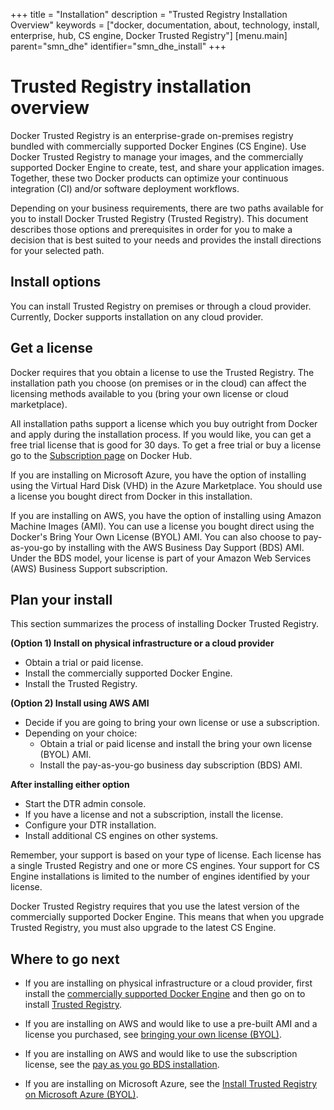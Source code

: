 +++
title = "Installation"
description = "Trusted Registry Installation Overview"
keywords = ["docker, documentation, about, technology, install, enterprise, hub, CS engine, Docker Trusted Registry"]
[menu.main]
parent="smn_dhe"
identifier="smn_dhe_install"
+++

# Trusted Registry installation overview

Docker Trusted Registry is an enterprise-grade on-premises registry bundled with commercially supported Docker Engines (CS Engine). Use Docker Trusted Registry to manage your images, and the commercially supported Docker Engine to create, test, and share your application images. Together, these two Docker products can optimize your continuous integration (CI) and/or software deployment workflows.

Depending on your business requirements, there are two paths available for you to install Docker Trusted Registry (Trusted Registry). This document describes those options and prerequisites in order for you to make a decision that is best suited to your needs and provides the install directions for your selected path.

## Install options

You can install Trusted Registry on premises or through a cloud provider. Currently, Docker supports installation on any cloud provider.

## Get a license

Docker requires that you obtain a license to use the Trusted Registry. The installation path you choose (on premises or in the cloud) can affect the licensing methods available to you (bring your own license or cloud marketplace).

All installation paths  support a license which you buy outright from Docker and
apply during the installation process. If you would like, you can get a free
trial license that is good for 30 days. To get a free trial or buy a
license go to the [Subscription page](https://hub.docker.com/enterprise/)
on Docker Hub.

If you are installing on Microsoft Azure, you have the option of installing using the Virtual Hard Disk (VHD) in the Azure Marketplace. You should use a license you bought direct from Docker in this installation.

If you are installing on AWS, you have the option of installing using Amazon Machine Images (AMI). You can use a license you bought direct using the Docker's Bring Your Own License (BYOL) AMI. You can also choose to pay-as-you-go by installing with the AWS Business Day Support (BDS) AMI. Under the BDS model, your license is part of your Amazon Web Services (AWS) Business Support subscription.

## Plan your install

This section summarizes the process of installing Docker Trusted Registry.

**(Option 1) Install on physical infrastructure or a cloud provider**
  * Obtain a trial or paid license.
  * Install the commercially supported Docker Engine.
  * Install the Trusted Registry.

**(Option 2) Install using AWS AMI**
  * Decide if you are going to bring your own license or use a subscription.
  * Depending on your choice:
    * Obtain a trial or paid license and install the bring your own license (BYOL) AMI.
    * Install the pay-as-you-go business day subscription (BDS) AMI.

**After installing either option**

* Start the DTR admin console.
* If you have a license and not a subscription, install the license.
* Configure your DTR installation.
* Install additional CS engines on other systems.

Remember, your support is based on your type of license. Each license has a single Trusted Registry and one or more CS engines. Your support for CS Engine installations is limited to the number of engines identified by your license.

Docker Trusted Registry requires that you use the latest version of the commercially supported Docker Engine. This means that when you upgrade Trusted Registry, you must also upgrade to the latest CS Engine.

## Where to go next

* If you are installing on physical infrastructure or a cloud provider, first install the [commercially supported Docker Engine](install-csengine.md) and then go on to install [Trusted Registry](install-dtry.md).

* If you are installing on AWS and would like to use a pre-built AMI and a license you purchased, see [bringing your own license (BYOL)](dtr-ami-byol-launch.md).

* If you are installing on AWS and would like to use the subscription license, see the [pay as you go BDS installation](dtr-ami-bds-launch.md).

* If you are installing on Microsoft Azure, see the [Install Trusted Registry on Microsoft Azure (BYOL)](dtr-vhd-azure.md).
